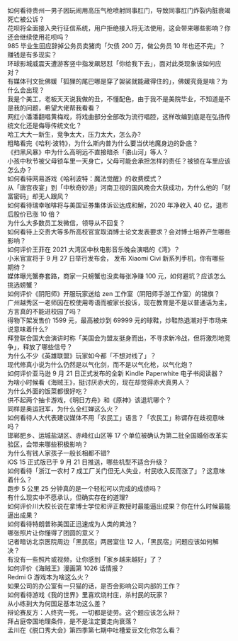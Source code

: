 如何看待贵州一男子因玩闹用高压气枪喷射同事肛门，导致同事肛门炸裂内脏衰竭死亡被公诉？  
花呗将全面接入央行征信系统，用户拒绝接入将无法使用，这会带来哪些影响？你还会继续使用花呗吗？  
985 毕业生回应辞掉公务员卖猪肉「欠债 200 万，做公务员 10 年也还不完」？赚钱是有多现实？  
环球影城威震天遭游客竖中指发飙怒怼「你给我下去」，面对此类现象该如何应对？  
有媒体刊文批佛媛「狐狸的尾巴哪是穿了袈裟就能藏得住的」，佛媛究竟是啥？为什么会出现？  
我是个美工，老板天天说我做的丑，不懂配色，由于我不是美院毕业，不知道是不是我的问题，希望大佬帮我看看？  
网红小潘潘翻唱黄梅戏，将戏曲部分全部改为流行唱腔，这样改编到底是在弘扬传统文化还是侮辱传统文化？  
哈工大大一新生，竞争太大，压力太大，怎么办?  
粗略看完《哈利·波特》，为什么斯内普为什么要当伏地魔身边的卧底？  
《扫黑风暴》中为什么高明远不直接暗杀「骆山河」等人？  
小孩中秋节被父母锁车里一天身亡，父母可能会承担怎样的责任？被锁在车里应该怎么办？  
如何看待网易游戏《哈利波特：魔法觉醒》的收费模式？  
从「唐宫夜宴」到「中秋奇妙游」河南卫视的国风晚会大获成功，为什么他的「财富密码」却无人跟风？  
如何看待瑞幸咖啡将与美国证券集体诉讼达成和解，2020 年净收入 40 亿，退市后股价已涨 10 倍？  
为什么大多数员工发微信，领导从不回复？  
如何看待上交贵大等多所高校官宣取消博士论文发表要求？会对博士培养产生哪些影响？  
如何评价王菲在 2021 大湾区中秋电影音乐晚会演唱的《湾》？  
小米官宣将于 9 月 27 日举行发布会， 发布 Xiaomi Civi 新系列手机，你有哪些期待？  
媒体曝光蟹券套路，商家一只螃蟹也没卖每张净赚 100 元，如何避坑？应该怎么挑选螃蟹？  
如何评价《阴阳师》开服玩家送给 zen 工作室（阴阳师手游工作室）的锦旗？  
广州越秀区一老师因在校使用粤语而被家长投诉，现在教育是不是以普通话为主，方言真的不能进校园了吗？  
得物下架发售价 1599 元，最高被炒到 69999 元的球鞋，炒鞋热退潮对于市场来说意味着什么?  
拜登联合国大会演讲时称「美国会为盟友挺身而出，不寻求新冷战，但将激烈地竞争」，释放了哪些信号？  
为什么不少《英雄联盟》玩家如今都「不想对线了」？  
现代修真小说为什么仍然是以气化剑，而不是以气化枪，以气化炮？  
如何评价亚马逊 9 月 21 日正式发布的全新 Kindle Paperwhite 电子书阅读器？  
为啥小时候看《海贼王》，挺讨厌赤犬的，现在却觉得赤犬真男人？  
为什么外面的饭菜都很好吃？  
供不起两个抽卡游戏，《明日方舟》和《原神》该退坑哪个？  
同样是奥运冠军，为什么全红婵这么火？  
如何看待人大代表建议媒体不用「农民工」语言？「农民工」称谓存在歧视意味吗？  
邯郸肥乡、运城盐湖区、赤峰红山区等 17 个单位被确认为第二批全国婚俗改革实验区，会带来哪些积极影响？  
为什么有钱人家孩子一般长相都不错?  
iOS 15 正式版已于 9 月 21 日推送，哪些机型不适合升级？  
如何看待「浙江一农村 7 成工厂关门但无人失业，村民收入反而涨了」？这意味着什么？  
跑步 5 公里 25 分钟真的是一个轻松可以完成的成绩吗？  
有什么现实中不愿承认，但确实存在的道理?  
如何评价川大校长说在拿博士学位和评正教授时最能逼出成果？你在什么时候最能逼出成果？  
如何看待特朗普称美国正迅速成为人类的粪池？  
哪张照片让你懂得了团圆的意义？  
记者暗访北京医院周边「黑民宿」两居室住 12 人，「黑民宿」问题应该如何解决？  
有没有一些照片或视频，让你感到「家乡越来越好」了？  
如何评价《海贼王》漫画第 1026 话情报？  
Redmi G 游戏本为啥这么火？  
如果公司的办公室有一只猫的话，是否会影响公司内部的工作？  
如何看待游戏《我的世界》里喜欢烧村庄，杀村民的玩家？  
从小练到大为何国足基本功这么差？  
辩论赛反方：人终究一死，一切都是徒劳。这个题应该怎么辩？  
拜占庭帝国地理条件，是不是注定要走向衰落？  
孟川在《脱口秀大会》第四季第七期中吐槽爱豆文化你怎么看？  
